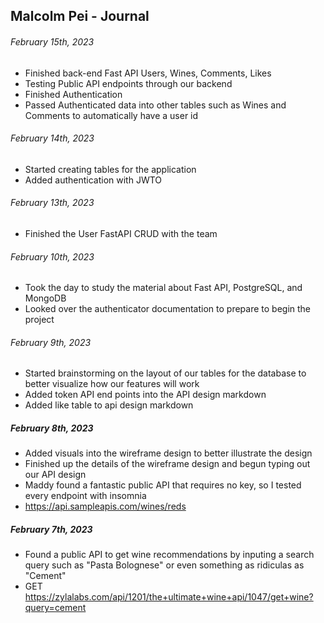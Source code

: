 ## Malcolm Pei - Journal

###### February 15th, 2023
- Finished back-end Fast API Users, Wines, Comments, Likes
- Testing Public API endpoints through our backend
- Finished Authentication
- Passed Authenticated data into other tables such as Wines and Comments to automatically have a user id
###### February 14th, 2023
- Started creating tables for the application
- Added authentication with JWTO
###### February 13th, 2023
- Finished the User FastAPI CRUD with the team
###### February 10th, 2023
- Took the day to study the material about Fast API, PostgreSQL, and MongoDB
- Looked over the authenticator documentation to prepare to begin the project
###### February 9th, 2023
- Started brainstorming on the layout of our tables for the database to better visualize how our features will work
- Added token API end points into the API design markdown
- Added like table to api design markdown
##### February 8th, 2023
- Added visuals into the wireframe design to better illustrate the design
- Finished up the details of the wireframe design and begun typing out our API design
- Maddy found a fantastic public API that requires no key, so I tested every endpoint with insomnia
- https://api.sampleapis.com/wines/reds
##### February 7th, 2023
- Found a public API to get wine recommendations by inputing a search query such as "Pasta Bolognese" or even something as ridiculas as "Cement"
- GET https://zylalabs.com/api/1201/the+ultimate+wine+api/1047/get+wine?query=cement
